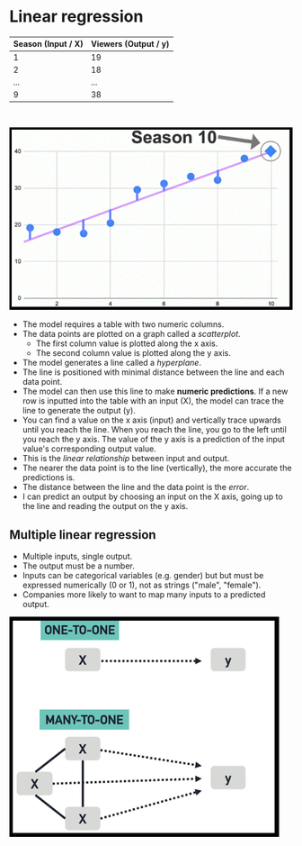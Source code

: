 # Linear regression

| Season (Input / X) | Viewers (Output / y) |
| ------------------ | -------------------- |
| 1                  | 19                   |
| 2                  | 18                   |
| ...                | ...                  |
| 9                  | 38                   |

<br/>

![linear regression](/images/linear%20regression.png)

- The model requires a table with two numeric columns.
- The data points are plotted on a graph called a *scatterplot*.
    - The first column value is plotted along the x axis.
    - The second column value is plotted along the y axis.
- The model generates a line called a *hyperplane*.
- The line is positioned with minimal distance between the line and each data point.
- The model can then use this line to make **numeric predictions**. If a new row is inputted into the table with an input (X), the model can trace the line to generate the output (y).
- You can find a value on the x axis (input) and vertically trace upwards until you reach the line. When you reach the line, you go to the left until you reach the y axis. The value of the y axis is a prediction of the input value's corresponding output value.
- This is the *linear relationship* between input and output.
- The nearer the data point is to the line (vertically), the more accurate the predictions is.
- The distance between the line and the data point is the *error*.
- I can predict an output by choosing an input on the X axis, going up to the line and reading the output on the y axis.

## Multiple linear regression
- Multiple inputs, single output.
- The output must be a number.
- Inputs can be categorical variables (e.g. gender) but but must be expressed numerically (0 or 1), not as strings ("male", "female").
- Companies more likely to want to map many inputs to a predicted output.

![multiple linear regression](/images/multiple%20linear%20regression.PNG "multiple linear regression")
